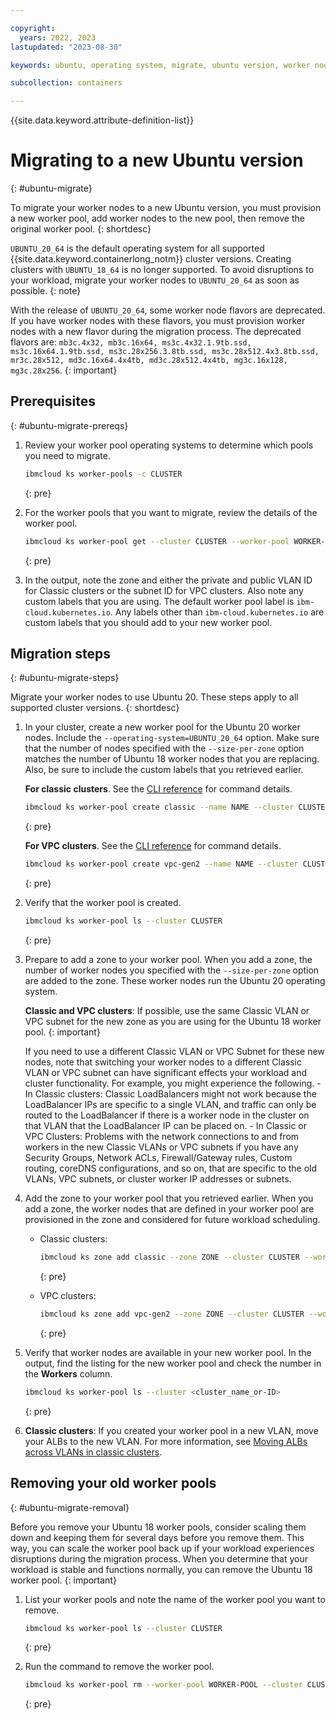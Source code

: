 ```yaml
---

copyright:
  years: 2022, 2023
lastupdated: "2023-08-30"

keywords: ubuntu, operating system, migrate, ubuntu version, worker nodes

subcollection: containers

---
```


{{site.data.keyword.attribute-definition-list}}



# Migrating to a new Ubuntu version
{: #ubuntu-migrate}

To migrate your worker nodes to a new Ubuntu version, you must provision a new worker pool, add worker nodes to the new pool, then remove the original worker pool.
{: shortdesc}

`UBUNTU_20_64` is the default operating system for all supported {{site.data.keyword.containerlong_notm}} cluster versions. Creating clusters with `UBUNTU_18_64` is no longer supported. To avoid disruptions to your workload, migrate your worker nodes to `UBUNTU_20_64` as soon as possible.
{: note}

With the release of `UBUNTU_20_64`, some worker node flavors are deprecated. If you have worker nodes with these flavors, you must provision worker nodes with a new flavor during the migration process. The deprecated flavors are: `mb3c.4x32, mb3c.16x64, ms3c.4x32.1.9tb.ssd, ms3c.16x64.1.9tb.ssd, ms3c.28x256.3.8tb.ssd, ms3c.28x512.4x3.8tb.ssd, mr3c.28x512, md3c.16x64.4x4tb, md3c.28x512.4x4tb, mg3c.16x128, mg3c.28x256`.
{: important}

## Prerequisites
{: #ubuntu-migrate-prereqs}

1. Review your worker pool operating systems to determine which pools you need to migrate.
    ```sh
    ibmcloud ks worker-pools -c CLUSTER
    ```
    {: pre}

1. For the worker pools that you want to migrate, review the details of the worker pool.
    ```sh
    ibmcloud ks worker-pool get --cluster CLUSTER --worker-pool WORKER-POOL --output json
    ```
    {: pre}

1. In the output, note the zone and either the private and public VLAN ID for Classic clusters or the subnet ID for VPC clusters. Also note any custom labels that you are using. The default worker pool label is `ibm-cloud.kubernetes.io`. Any labels other than `ibm-cloud.kubernetes.io` are custom labels that you should add to your new worker pool.

## Migration steps
{: #ubuntu-migrate-steps}

Migrate your worker nodes to use Ubuntu 20. These steps apply to all supported cluster versions.
{: shortdesc}


1. In your cluster, create a new worker pool for the Ubuntu 20 worker nodes. Include the `--operating-system=UBUNTU_20_64` option. Make sure that the number of nodes specified with the `--size-per-zone` option matches the number of Ubuntu 18 worker nodes that you are replacing. Also, be sure to include the custom labels that you retrieved earlier.

    **For classic clusters**. See the [CLI reference](/docs/containers?topic=containers-kubernetes-service-cli#cs_worker_pool_create) for command details.

    ```sh
    ibmcloud ks worker-pool create classic --name NAME --cluster CLUSTER --flavor FLAVOR --operating-system UBUNTU_20_64 --size-per-zone WORKERS-PER-ZONE --label LABEL --label LABEL
    ```
    {: pre}

    **For VPC clusters**. See the [CLI reference](/docs/containers?topic=containers-kubernetes-service-cli#cli_worker_pool_create_vpc_gen2) for command details.

    ```sh
    ibmcloud ks worker-pool create vpc-gen2 --name NAME --cluster CLUSTER --flavor FLAVOR --operating-system UBUNTU_20_64 --size-per-zone WORKERS-PER-ZONE --label LABEL --label LABEL
    ```
    {: pre}

1. Verify that the worker pool is created.

    ```sh
    ibmcloud ks worker-pool ls --cluster CLUSTER
    ```
    {: pre}

1. Prepare to add a zone to your worker pool. When you add a zone, the number of worker nodes you specified with the `--size-per-zone` option are added to the zone. These worker nodes run the Ubuntu 20 operating system. 

    **Classic and VPC clusters**: If possible, use the same Classic VLAN or VPC subnet for the new zone as you are using for the Ubuntu 18 worker pool.
    {: important}

    If you need to use a different Classic VLAN or VPC Subnet for these new nodes, note that switching your worker nodes to a different Classic VLAN or VPC subnet can have significant effects your workload and cluster functionality. For example, you might experience the following.
        - In Classic clusters: Classic LoadBalancers might not work because the LoadBalancer IPs are specific to a single VLAN, and traffic can only be routed to the LoadBalancer if there is a worker node in the cluster on that VLAN that the LoadBalancer IP can be placed on.
        - In Classic or VPC Clusters: Problems with the network connections to and from workers in the new Classic VLANs or VPC subnets if you have any Security Groups, Network ACLs, Firewall/Gateway rules, Custom routing, coreDNS configurations, and so on, that are specific to the old VLANs, VPC subnets, or cluster worker IP addresses or subnets.

1. Add the zone to your worker pool that you retrieved earlier. When you add a zone, the worker nodes that are defined in your worker pool are provisioned in the zone and considered for future workload scheduling.
    * Classic clusters:
        ```sh
        ibmcloud ks zone add classic --zone ZONE --cluster CLUSTER --worker-pool WORKER-POOL --private-vlan PRIVATE-VLAN-ID --public-vlan PUBLIC-VLAN-ID
        ```
        {: pre}

    * VPC clusters:
        ```sh
        ibmcloud ks zone add vpc-gen2 --zone ZONE --cluster CLUSTER --worker-pool WORKER-POOL --subnet-id VPC-SUBNET-ID
        ```
        {: pre}


1. Verify that worker nodes are available in your new worker pool. In the output, find the listing for the new worker pool and check the number in the **Workers** column.
    ```sh
    ibmcloud ks worker-pool ls --cluster <cluster_name_or-ID>
    ```
    {: pre}

1. **Classic clusters**: If you created your worker pool in a new VLAN, move your ALBs to the new VLAN. For more information, see [Moving ALBs across VLANs in classic clusters](/docs/containers?topic=containers-ingress-alb-manage#migrate-alb-vlan).

## Removing your old worker pools
{: #ubuntu-migrate-removal}

Before you remove your Ubuntu 18 worker pools, consider scaling them down   and keeping them for several days before you remove them. This way, you can scale the worker pool back up if your workload experiences disruptions during the migration process. When you determine that your workload is stable and functions normally, you can remove the Ubuntu 18 worker pool.
{: important}


1. List your worker pools and note the name of the worker pool you want to remove.
    ```sh
    ibmcloud ks worker-pool ls --cluster CLUSTER
    ```
    {: pre}

1. Run the command to remove the worker pool.
    ```sh
    ibmcloud ks worker-pool rm --worker-pool WORKER-POOL --cluster CLUSTER
    ```
    {: pre}



